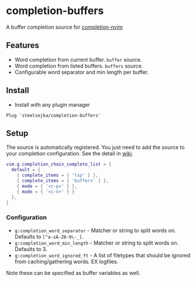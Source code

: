 completion-buffers
==================

A buffer completion source for [completion-nvim](https://github.com/haorenW1025/completion-nvim)

Features
--------

- Word completion from current buffer. `buffer` source.
- Word completion from listed buffers. `buffers` source.
- Configurable word separator and min length per buffer.

Install
-------

- Install with any plugin manager

`Plug 'steelsojka/completion-buffers'`

Setup
-----

The source is automatically registered. You just need to add the source to your completion configuration. See the detail in [wiki][].

[wiki]: https://github.com/nvim-lua/completion-nvim/wiki/chain-complete-support

```lua
vim.g.completion_chain_complete_list = {
  default = {
    { complete_items = { 'lsp' } },
    { complete_items = { 'buffers' } },
    { mode = { '<c-p>' } },
    { mode = { '<c-n>' } }
  },
}
```

### Configuration

- `g:completion_word_separator` - Matcher or string to split words on. Defaults to `[^a-zA-Z0-9\-_]`.
- `g:completion_word_min_length` - Matcher or string to split words on. Defaults to 3.
- `g:completion_word_ignored_ft` - A list of filetypes that should be ignored from caching/gathering words. EX logfiles.

Note these can be specified as buffer variables as well.
